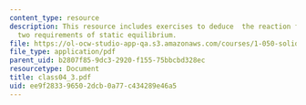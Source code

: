 ```yaml
---
content_type: resource
description: This resource includes exercises to deduce  the reaction forces from
  two requirements of static equilibrium.
file: https://ol-ocw-studio-app-qa.s3.amazonaws.com/courses/1-050-solid-mechanics-fall-2004/ee9f283396502dcb0a77c434289e46a5_class04_3.pdf
file_type: application/pdf
parent_uid: b2807f85-9dc3-2920-f155-75bbcbd328ec
resourcetype: Document
title: class04_3.pdf
uid: ee9f2833-9650-2dcb-0a77-c434289e46a5
---
```

